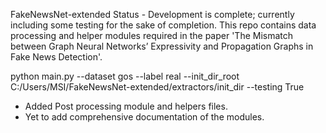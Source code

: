 FakeNewsNet-extended
Status - Development is complete; currently including some testing for the sake of completion.
This repo contains data processing and helper modules required in the paper 'The Mismatch between Graph Neural Networks’
Expressivity and Propagation Graphs in Fake News Detection'.

python main.py --dataset gos --label real --init_dir_root C:/Users/MSI/FakeNewsNet-extended/extractors/init_dir --testing True

- Added Post processing module and helpers files. 
- Yet to add comprehensive documentation of the modules.
